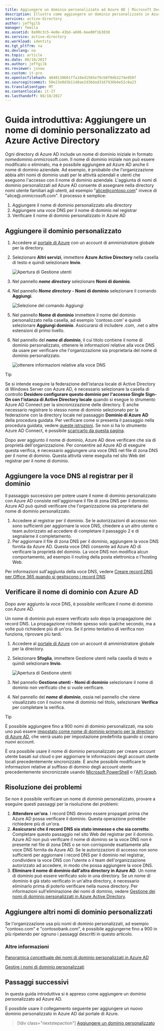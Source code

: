 ```yaml
---
title: Aggiungere un dominio personalizzato ad Azure AD | Microsoft Docs
description: Illustra come aggiungere un dominio personalizzato in Azure Active Directory.
services: active-directory
author: jeffgilb
manager: femila
ms.assetid: 0a90c3c5-4e0e-43bd-a606-6ee00f163038
ms.service: active-directory
ms.workload: identity
ms.tgt_pltfrm: na
ms.devlang: na
ms.topic: article
ms.date: 08/10/2017
ms.author: jeffgilb
ms.reviewer: jsnow
ms.custom: it-pro
ms.openlocfilehash: 4848130601ffa18ed1565e79cb0f0db3274e950f
ms.sourcegitcommit: 50e23e8d3b1148ae2d36dad3167936b4e52c8a23
ms.translationtype: MT
ms.contentlocale: it-IT
ms.lasthandoff: 08/18/2017
---
```

# <a name="quickstart-add-a-custom-domain-name-to-azure-active-directory"></a>Guida introduttiva: Aggiungere un nome di dominio personalizzato ad Azure Active Directory

Ogni directory di Azure AD include un nome di dominio iniziale in formato *nomedominio*.onmicrosoft.com. Il nome di dominio iniziale non può essere modificato o eliminato, ma è possibile aggiungere ad Azure AD anche il nome di dominio aziendale. Ad esempio, è probabile che l'organizzazione abbia altri nomi di dominio usati per le attività aziendali e utenti che eseguono l'accesso con il nome di dominio aziendale. L'aggiunta di nomi di dominio personalizzati ad Azure AD consente di assegnare nella directory nomi utente familiari agli utenti, ad esempio "alice@contoso.com" invece di "alice@*<domain name>*.onmicrosoft.com". Il processo è semplice:

1. Aggiungere il nome di dominio personalizzato alla directory
2. Aggiungere una voce DNS per il nome di dominio nel registrar
3. Verificare il nome di dominio personalizzato in Azure AD

## <a name="add-your-custom-domain"></a>Aggiungere il dominio personalizzato
1. Accedere al [portale di Azure](https://portal.azure.com) con un account di amministratore globale per la directory.
2. Selezionare **Altri servizi**, immettere **Azure Active Directory** nella casella di testo e quindi selezionare **Invio**.
   
   ![Apertura di Gestione utenti](./media/active-directory-domains-add-azure-portal/user-management.png)
3. Nel pannello ***nome directory*** selezionare **Nomi di dominio**.
4. Nel pannello ***Nome directory* - Nomi di dominio** selezionare il comando **Aggiungi**.
   
   ![Selezione del comando Aggiungi](./media/active-directory-domains-add-azure-portal/add-command.png)
5. Nel pannello **Nome di dominio** immettere il nome del dominio personalizzato nella casella, ad esempio 'contoso.com' e quindi selezionare **Aggiungi dominio**. Assicurarsi di includere .com, .net o altre estensioni di primo livello.
6. Nel pannello del ***nome di dominio***, il cui titolo contiene il nome di dominio personalizzato, ottenere le informazioni relative alla voce DNS da usare per verificare che l'organizzazione sia proprietaria del nome di dominio personalizzato.
   
   ![ottenere informazioni relative alla voce DNS](./media/active-directory-domains-add-azure-portal/get-dns-info.png)

> [!TIP]
> Se si intende eseguire la federazione dell'istanza locale di Active Directory di Windows Server con Azure AD, è necessario selezionare la casella di controllo **Desidero configurare questo dominio per l'accesso Single Sign-On con l'istanza di Active Directory locale** quando si esegue lo strumento Azure AD Connect per la sincronizzazione delle directory. È anche necessario registrare lo stesso nome di dominio selezionato per la federazione con la directory locale nel passaggio **Dominio di Azure AD** della procedura guidata. Per verificare come si presenta il passaggio nella procedura guidata, vedere [queste istruzioni](./connect/active-directory-aadconnect-get-started-custom.md#verify-the-azure-ad-domain-selected-for-federation). Se non si ha lo strumento Azure AD Connect, è possibile [scaricarlo da questa pagina](http://go.microsoft.com/fwlink/?LinkId=615771).

Dopo aver aggiunto il nome di dominio, Azure AD deve verificare che sia di proprietà dell'organizzazione. Per consentire ad Azure AD di eseguire questa verifica, è necessario aggiungere una voce DNS nel file di zona DNS per il nome di dominio. Questa attività viene eseguita nel sito Web del registrar per il nome di dominio.

## <a name="add-the-dns-entry-at-the-domain-name-registrar-for-the-domain"></a>Aggiungere la voce DNS al registrar per il dominio
Il passaggio successivo per potere usare il nome di dominio personalizzato con Azure AD consiste nell'aggiornare il file di zona DNS per il dominio. Azure AD può quindi verificare che l'organizzazione sia proprietaria del nome di dominio personalizzato.

1. Accedere al registrar per il dominio. Se le autorizzazioni di accesso non sono sufficienti per aggiornare la voce DNS, chiedere a un altro utente o team autorizzato ad accedere di completare il passaggio 2 e di segnalarne il completamento.
2. Per aggiornare il file di zona DNS per il dominio, aggiungere la voce DNS fornita da Azure AD. Questa voce DNS consente ad Azure AD di verificare la proprietà del dominio. La voce DNS non modifica alcun comportamento, ad esempio il routing della posta elettronica o l'hosting Web.

Per informazioni sull'aggiunta della voce DNS, vedere [Creare record DNS per Office 365 quando si gestiscono i record DNS](https://support.office.com/article/Create-DNS-records-for-Office-365-when-you-manage-your-DNS-records-b0f3fdca-8a80-4e8e-9ef3-61e8a2a9ab23/)

## <a name="verify-the-domain-name-with-azure-ad"></a>Verificare il nome di dominio con Azure AD
Dopo aver aggiunto la voce DNS, è possibile verificare il nome di dominio con Azure AD.

Un nome di dominio può essere verificato solo dopo la propagazione dei record DNS. La propagazione richiede spesso solo qualche secondo, ma a volte può richiedere più di un'ora. Se il primo tentativo di verifica non funziona, riprovare più tardi.

1. Accedere al [portale di Azure](https://portal.azure.com) con un account di amministratore globale per la directory.
2. Selezionare **Sfoglia**, immettere Gestione utenti nella casella di testo e quindi selezionare **Invio**.
   
   ![Apertura di Gestione utenti](./media/active-directory-domains-add-azure-portal/user-management.png)
3. Nel pannello **Gestione utenti - Nomi di dominio** selezionare il nome di dominio non verificato che si vuole verificare.
4. Nel pannello del ***nome di dominio***, ossia nel pannello che viene visualizzato con il nuovo nome di dominio nel titolo, selezionare **Verifica** per completare la verifica.

> [!TIP]
> È possibile aggiungere fino a 900 nomi di dominio personalizzati, ma solo uno può essere [impostato come nome di dominio primario per la directory di Azure AD](active-directory-domains-manage-azure-portal.md#set-the-primary-domain-name-for-your-azure-ad-directory), che verrà usato per impostazione predefinita quando si creano nuovi account.

È ora possibile usare il nome di dominio personalizzato per creare account utente basati sul cloud o per aggiornare le informazioni degli account utente locali precedentemente sincronizzate. È anche possibile modificare le informazioni relative al suffisso di dominio degli account utente precedentemente sincronizzate usando [Microsoft PowerShell](https://msdn.microsoft.com/library/azure/e1ef403f-3347-4409-8f46-d72dafa116e0#BKMK_ManageDomains) o l'[API Graph](https://msdn.microsoft.com/Library/Azure/Ad/Graph/api/domains-operations).

## <a name="troubleshooting"></a>Risoluzione dei problemi
Se non è possibile verificare un nome di dominio personalizzato, provare a eseguire questi passaggi per la risoluzione dei problemi:

1. **Attendere un'ora**. I record DNS devono essere propagati prima che Azure AD possa verificare il dominio. Questa operazione potrebbe richiedere più di un'ora.
2. **Assicurarsi che il record DNS sia stato immesso e che sia corretto**. Completare questo passaggio nel sito Web del registrar per il dominio. Azure AD non può verificare il nome di dominio se la voce DNS non è presente nel file di zona DNS o se non corrisponde esattamente alla voce DNS fornita da Azure AD. Se le autorizzazioni di accesso non sono sufficienti per aggiornare i record DNS per il dominio nel registrar, condividere la voce DNS con l'utente o il team dell'organizzazione autorizzato ad accedere, in modo che possa aggiungere la voce DNS.
3. **Eliminare il nome di dominio dall'altra directory in Azure AD**. Un nome di dominio può essere verificato solo in una directory. Se un nome di dominio è già stato verificato in un'altra directory, è necessario eliminarlo prima di poterlo verificare nella nuova directory. Per informazioni sull'eliminazione dei nomi di dominio, vedere [Gestione dei nomi di dominio personalizzati in Azure Active Directory](active-directory-domains-manage-azure-portal.md).    

## <a name="add-more-custom-domain-names"></a>Aggiungere altri nomi di dominio personalizzati
Se l'organizzazione usa più nomi di dominio personalizzati, ad esempio "contoso.com" e "contosobank.com", è possibile aggiungerne fino a 900 in più ripetendo per ognuno i passaggi descritti in questo articolo.

### <a name="learn-more"></a>Altre informazioni
[Panoramica concettuale dei nomi di dominio personalizzati in Azure AD](active-directory-add-domain-concepts.md)

[Gestire i nomi di dominio personalizzati](active-directory-domains-manage-azure-portal.md)


## <a name="next-steps"></a>Passaggi successivi
In questa guida introduttiva si è appreso come aggiungere un dominio personalizzato ad Azure AD. 

È possibile usare il collegamento seguente per aggiungere un nuovo dominio personalizzato in Azure AD dal portale di Azure.

> [!div class="nextstepaction"]
> [Aggiungere un dominio personalizzato](https://aad.portal.azure.com/#blade/Microsoft_AAD_IAM/ActiveDirectoryMenuBlade/QuickStart) 
